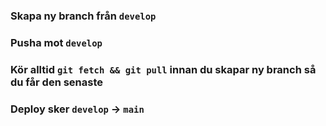### Skapa ny branch från <code>develop</code>

### Pusha mot <code>develop</code>


### Kör alltid <code>git fetch && git pull</code>  innan du skapar ny branch så du får den senaste



### Deploy sker <code>develop</code> -> <code>main</code>


